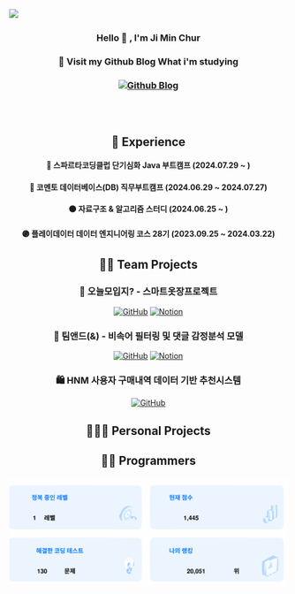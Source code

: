 <img src="https://capsule-render.vercel.app/api?type=waving&color=ddd6f3&height=150&section=header" />
<div align="center">

### Hello 👋 , I'm Ji Min Chur

### **🤖 Visit my Github Blog What i'm studying**
### [![Github Blog](https://img.shields.io/badge/Github_Blog-8B89CC?style=for-the-badge&logo=About.me&logoColor=white)](https://jiminchur.github.io/)
<br>
<br>

## 📕 Experience

#### 🔴 스파르타코딩클럽 단기심화 Java 부트캠프 (2024.07.29 ~ )
#### 🔵 코멘토 데이터베이스(DB) 직무부트캠프 (2024.06.29 ~ 2024.07.27)
#### 🟤 자료구조 & 알고리즘 스터디 (2024.06.25 ~ )
#### 🟣 플레이데이터 데이터 엔지니어링 코스 28기 (2023.09.25 ~ 2024.03.22)

## 👬🏻 Team Projects

### 🚪 오늘모입지? - 스마트옷장프로젝트
[![GitHub](https://img.shields.io/badge/GitHub-8B89CC?style=for-the-badge&logo=github&logoColor=white)](https://github.com/jiminchur/PlayData-28_Smart-Closet) [![Notion](https://img.shields.io/badge/Notion-8B89CC?style=for-the-badge&logo=notion&logoColor=white)](https://mire-plastic-701.notion.site/bfc7f47b46834963bd43153fc36be358?pvs=4)
### 🤬 팀앤드(&) - 비속어 필터링 및 댓글 감정분석 모델
[![GitHub](https://img.shields.io/badge/GitHub-8B89CC?style=for-the-badge&logo=github&logoColor=white)](https://github.com/jiminchur/PlayData-28_Badword-filter-Sentiment-analysis) [![Notion](https://img.shields.io/badge/Notion-8B89CC?style=for-the-badge&logo=notion&logoColor=white)](https://mire-plastic-701.notion.site/1dc226e8604448f9b38136f7ada75bba?pvs=4)
### 🛍️ HNM 사용자 구매내역 데이터 기반 추천시스템
[![GitHub](https://img.shields.io/badge/GitHub-8B89CC?style=for-the-badge&logo=github&logoColor=white)](https://github.com/jiminchur/PlayData-28_HNMdata-Recommendation-Website)


## 🧑🏻‍💻 Personal Projects

## 🧑‍🎓 Programmers
[![](https://github.com/jiminchur/github-programmers-rank/blob/master/lib/result.svg)](https://github.com/libtv/github-programmers-rank)
</div>


